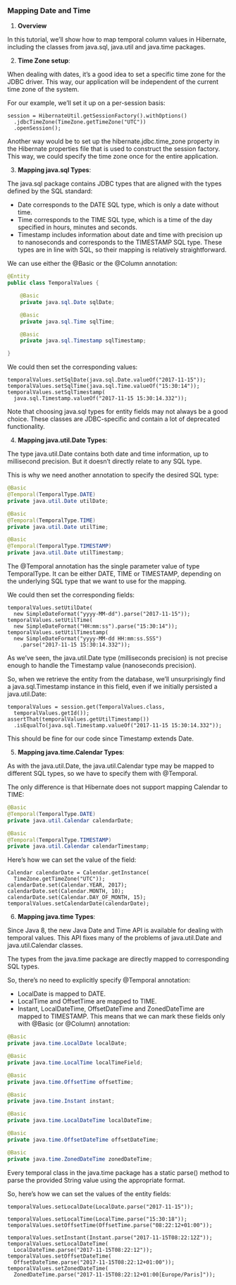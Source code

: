 ### Mapping Date and Time

1. **Overview**

In this tutorial, we’ll show how to map temporal column values in Hibernate, including the classes from java.sql, java.util and java.time packages.

2. **Time Zone setup**:

When dealing with dates, it’s a good idea to set a specific time zone for the JDBC driver. This way, our application will be independent of the current time zone of the system.

For our example, we’ll set it up on a per-session basis:
    
```
session = HibernateUtil.getSessionFactory().withOptions()
  .jdbcTimeZone(TimeZone.getTimeZone("UTC"))
  .openSession();
```

Another way would be to set up the hibernate.jdbc.time_zone property in the Hibernate properties file that is used to construct the session factory. This way, we could specify the time zone once for the entire application.

3. **Mapping java.sql Types**:

The java.sql package contains JDBC types that are aligned with the types defined by the SQL standard:

- Date corresponds to the DATE SQL type, which is only a date without time.
- Time corresponds to the TIME SQL type, which is a time of the day specified in hours, minutes and seconds.
- Timestamp includes information about date and time with precision up to nanoseconds and corresponds to the TIMESTAMP SQL type.
These types are in line with SQL, so their mapping is relatively straightforward.

We can use either the @Basic or the @Column annotation:

```java
@Entity
public class TemporalValues {

    @Basic
    private java.sql.Date sqlDate;

    @Basic
    private java.sql.Time sqlTime;

    @Basic
    private java.sql.Timestamp sqlTimestamp;

}
```
We could then set the corresponding values:

```
temporalValues.setSqlDate(java.sql.Date.valueOf("2017-11-15"));
temporalValues.setSqlTime(java.sql.Time.valueOf("15:30:14"));
temporalValues.setSqlTimestamp(
  java.sql.Timestamp.valueOf("2017-11-15 15:30:14.332"));
```

Note that choosing java.sql types for entity fields may not always be a good choice. These classes are JDBC-specific and contain a lot of deprecated functionality.

4. **Mapping java.util.Date Types**:

The type java.util.Date contains both date and time information, up to millisecond precision. But it doesn’t directly relate to any SQL type.

This is why we need another annotation to specify the desired SQL type:

```java
@Basic
@Temporal(TemporalType.DATE)
private java.util.Date utilDate;

@Basic
@Temporal(TemporalType.TIME)
private java.util.Date utilTime;

@Basic
@Temporal(TemporalType.TIMESTAMP)
private java.util.Date utilTimestamp;
```

The @Temporal annotation has the single parameter value of type TemporalType. It can be either DATE, TIME or TIMESTAMP, depending on the underlying SQL type that we want to use for the mapping.

We could then set the corresponding fields:

```
temporalValues.setUtilDate(
  new SimpleDateFormat("yyyy-MM-dd").parse("2017-11-15"));
temporalValues.setUtilTime(
  new SimpleDateFormat("HH:mm:ss").parse("15:30:14"));
temporalValues.setUtilTimestamp(
  new SimpleDateFormat("yyyy-MM-dd HH:mm:ss.SSS")
    .parse("2017-11-15 15:30:14.332"));
```

As we’ve seen, the java.util.Date type (milliseconds precision) is not precise enough to handle the Timestamp value (nanoseconds precision).

So, when we retrieve the entity from the database, we’ll unsurprisingly find a java.sql.Timestamp instance in this field, even if we initially persisted a java.util.Date:

```
temporalValues = session.get(TemporalValues.class, 
  temporalValues.getId());
assertThat(temporalValues.getUtilTimestamp())
  .isEqualTo(java.sql.Timestamp.valueOf("2017-11-15 15:30:14.332"));
```

This should be fine for our code since Timestamp extends Date.

5. **Mapping java.time.Calendar Types**:

As with the java.util.Date, the java.util.Calendar type may be mapped to different SQL types, so we have to specify them with @Temporal.

The only difference is that Hibernate does not support mapping Calendar to TIME:

```java
@Basic
@Temporal(TemporalType.DATE)
private java.util.Calendar calendarDate;

@Basic
@Temporal(TemporalType.TIMESTAMP)
private java.util.Calendar calendarTimestamp;
```

Here’s how we can set the value of the field:

```
Calendar calendarDate = Calendar.getInstance(
  TimeZone.getTimeZone("UTC"));
calendarDate.set(Calendar.YEAR, 2017);
calendarDate.set(Calendar.MONTH, 10);
calendarDate.set(Calendar.DAY_OF_MONTH, 15);
temporalValues.setCalendarDate(calendarDate);
```

6. **Mapping java.time Types**:

Since Java 8, the new Java Date and Time API is available for dealing with temporal values. This API fixes many of the problems of java.util.Date and java.util.Calendar classes.

The types from the java.time package are directly mapped to corresponding SQL types.

So, there’s no need to explicitly specify @Temporal annotation:

- LocalDate is mapped to DATE.
- LocalTime and OffsetTime are mapped to TIME.
- Instant, LocalDateTime, OffsetDateTime and ZonedDateTime are mapped to TIMESTAMP.
This means that we can mark these fields only with @Basic (or @Column) annotation:

```java
@Basic
private java.time.LocalDate localDate;

@Basic
private java.time.LocalTime localTimeField;

@Basic
private java.time.OffsetTime offsetTime;

@Basic
private java.time.Instant instant;

@Basic
private java.time.LocalDateTime localDateTime;

@Basic
private java.time.OffsetDateTime offsetDateTime;

@Basic
private java.time.ZonedDateTime zonedDateTime;
```

Every temporal class in the java.time package has a static parse() method to parse the provided String value using the appropriate format.

So, here’s how we can set the values of the entity fields:

```
temporalValues.setLocalDate(LocalDate.parse("2017-11-15"));

temporalValues.setLocalTime(LocalTime.parse("15:30:18"));
temporalValues.setOffsetTime(OffsetTime.parse("08:22:12+01:00"));

temporalValues.setInstant(Instant.parse("2017-11-15T08:22:12Z"));
temporalValues.setLocalDateTime(
  LocalDateTime.parse("2017-11-15T08:22:12"));
temporalValues.setOffsetDateTime(
  OffsetDateTime.parse("2017-11-15T08:22:12+01:00"));
temporalValues.setZonedDateTime(
  ZonedDateTime.parse("2017-11-15T08:22:12+01:00[Europe/Paris]"));
```


